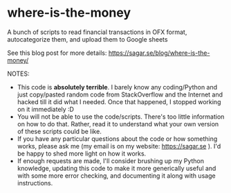 # where-is-the-money
A bunch of scripts to read financial transactions in OFX format, autocategorize them, and upload them to Google sheets

See this blog post for more details: https://sagar.se/blog/where-is-the-money/

NOTES:

- This code is **absolutely terrible**. I barely know any coding/Python and just copy/pasted random code from StackOverflow and the Internet and hacked till it did what I needed. Once that happened, I stopped working on it immediately :D
- You will not be able to use the code/scripts. There's too little information on how to do that. Rather, read it to understand what your own version of these scripts could be like.
- If you have any particular questions about the code or how something works, please ask me (my email is on my website: https://sagar.se ). I'd be happy to shed more light on how it works.
- If enough requests are made, I'll consider brushing up my Python knowledge, updating this code to make it more generically useful and with some more error checking, and documenting it along with usage instructions. 
